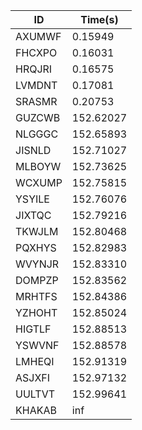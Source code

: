 |ID|Time(s)|
|-|-|
|AXUMWF|0.15949|
|FHCXPO|0.16031|
|HRQJRI|0.16575|
|LVMDNT|0.17081|
|SRASMR|0.20753|
|GUZCWB|152.62027|
|NLGGGC|152.65893|
|JISNLD|152.71027|
|MLBOYW|152.73625|
|WCXUMP|152.75815|
|YSYILE|152.76076|
|JIXTQC|152.79216|
|TKWJLM|152.80468|
|PQXHYS|152.82983|
|WVYNJR|152.83310|
|DOMPZP|152.83562|
|MRHTFS|152.84386|
|YZHOHT|152.85024|
|HIGTLF|152.88513|
|YSWVNF|152.88578|
|LMHEQI|152.91319|
|ASJXFI|152.97132|
|UULTVT|152.99641|
|KHAKAB|inf|
